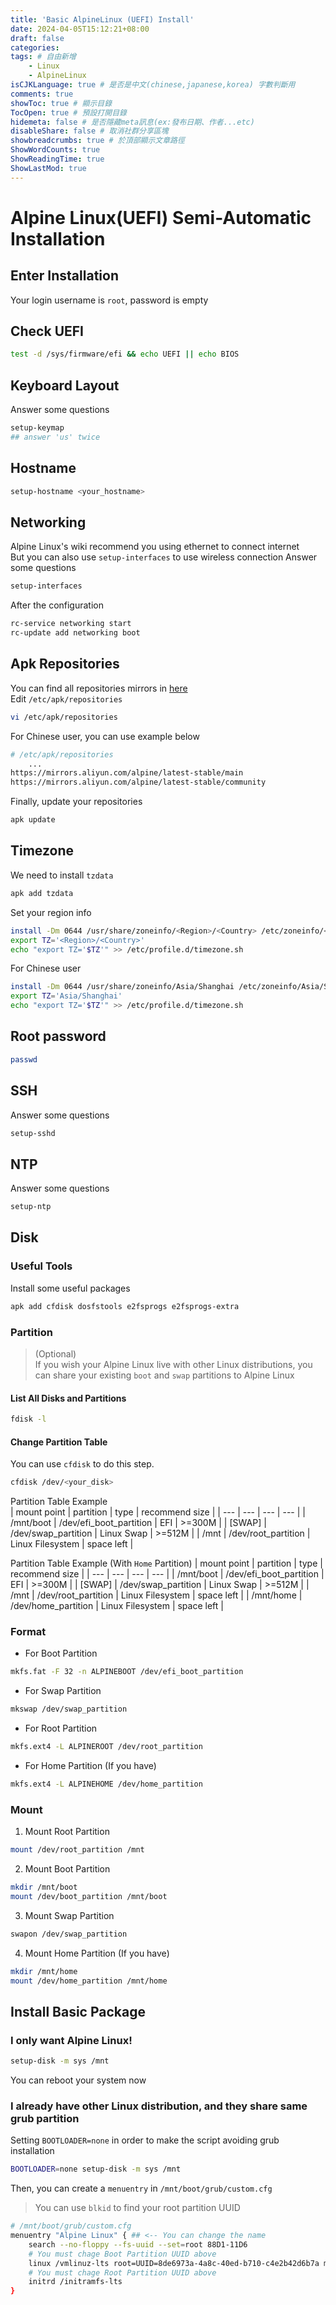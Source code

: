 ```yaml
---
title: 'Basic AlpineLinux (UEFI) Install'
date: 2024-04-05T15:12:21+08:00
draft: false
categories: 
tags: # 自由新增
    - Linux
    - AlpineLinux
isCJKLanguage: true # 是否是中文(chinese,japanese,korea) 字數判斷用
comments: true
showToc: true # 顯示目錄
TocOpen: true # 預設打開目錄
hidemeta: false # 是否隱藏meta訊息(ex:發布日期、作者...etc)
disableShare: false # 取消社群分享區塊
showbreadcrumbs: true # 於頂部顯示文章路徑
ShowWordCounts: true
ShowReadingTime: true
ShowLastMod: true
---
```

# Alpine Linux(UEFI) Semi-Automatic Installation
## Enter Installation
Your login username is `root`, password is empty
## Check UEFI
```sh
test -d /sys/firmware/efi && echo UEFI || echo BIOS
```
## Keyboard Layout
Answer some questions
```sh
setup-keymap
## answer 'us' twice
```
## Hostname
```sh
setup-hostname <your_hostname>
```
## Networking
Alpine Linux's wiki recommend you using ethernet to connect internet  
But you can also use `setup-interfaces` to use wireless connection
Answer some questions
```sh
setup-interfaces
```
After the configuration
```sh
rc-service networking start
rc-update add networking boot
```
## Apk Repositories
You can find all repositories mirrors in [here](https://mirrors.alpinelinux.org/)  
Edit `/etc/apk/repositories`
```sh
vi /etc/apk/repositories
```
For Chinese user, you can use example below
```sh
# /etc/apk/repositories
    ...
https://mirrors.aliyun.com/alpine/latest-stable/main
https://mirrors.aliyun.com/alpine/latest-stable/community
```
Finally, update your repositories
```sh
apk update
```
## Timezone
We need to install `tzdata`
```sh
apk add tzdata
```
Set your region info
```sh
install -Dm 0644 /usr/share/zoneinfo/<Region>/<Country> /etc/zoneinfo/<Region>/<Country>
export TZ='<Region>/<Country>'
echo "export TZ='$TZ'" >> /etc/profile.d/timezone.sh
```
For Chinese user
```sh
install -Dm 0644 /usr/share/zoneinfo/Asia/Shanghai /etc/zoneinfo/Asia/Shanghai
export TZ='Asia/Shanghai'
echo "export TZ='$TZ'" >> /etc/profile.d/timezone.sh
```
## Root password
```sh
passwd
```
## SSH
Answer some questions
```sh
setup-sshd
```
## NTP
Answer some questions
```sh
setup-ntp
```
## Disk
### Useful Tools
Install some useful packages
```sh
apk add cfdisk dosfstools e2fsprogs e2fsprogs-extra
```
### Partition
> (Optional)  
> If you wish your Alpine Linux live with other Linux distributions, you can share your existing `boot` and `swap` partitions to Alpine Linux  
#### List All Disks and Partitions
```sh
fdisk -l
```
#### Change Partition Table
You can use `cfdisk` to do this step.  
```sh
cfdisk /dev/<your_disk>
```
Partition Table Example  
| mount point | partition | type | recommend size |
| --- | --- | --- | --- |
| /mnt/boot | /dev/efi_boot_partition | EFI | >=300M |
| [SWAP] | /dev/swap_partition | Linux Swap | >=512M |
| /mnt | /dev/root_partition | Linux Filesystem | space left |

Partition Table Example (With `Home` Partition)
| mount point | partition | type | recommend size |
| --- | --- | --- | --- |
| /mnt/boot | /dev/efi_boot_partition | EFI | >=300M |
| [SWAP] | /dev/swap_partition | Linux Swap | >=512M |
| /mnt | /dev/root_partition | Linux Filesystem | space left |
| /mnt/home | /dev/home_partition | Linux Filesystem | space left |
### Format
- For Boot Partition
```sh
mkfs.fat -F 32 -n ALPINEBOOT /dev/efi_boot_partition
```
- For Swap Partition
```sh
mkswap /dev/swap_partition
```
- For Root Partition
```sh
mkfs.ext4 -L ALPINEROOT /dev/root_partition
```
- For Home Partition (If you have)
```sh
mkfs.ext4 -L ALPINEHOME /dev/home_partition
```
### Mount
1. Mount Root Partition
```sh
mount /dev/root_partition /mnt
```
2. Mount Boot Partition
```sh
mkdir /mnt/boot
mount /dev/boot_partition /mnt/boot
```
3. Mount Swap Partition
```sh
swapon /dev/swap_partition
```
4. Mount Home Partition (If you have)
```sh
mkdir /mnt/home
mount /dev/home_partition /mnt/home
```
## Install Basic Package
### I only want Alpine Linux!
```sh
setup-disk -m sys /mnt
```
You can reboot your system now
### I already have other Linux distribution, and they share same grub partition
Setting `BOOTLOADER=none` in order to make the script avoiding grub installation
```sh
BOOTLOADER=none setup-disk -m sys /mnt
```
Then, you can create a `menuentry` in `/mnt/boot/grub/custom.cfg`
> You can use `blkid` to find your root partition UUID
```sh
# /mnt/boot/grub/custom.cfg
menuentry "Alpine Linux" { ## <-- You can change the name
    search --no-floppy --fs-uuid --set=root 88D1-11D6
    # You must chage Boot Partition UUID above
    linux /vmlinuz-lts root=UUID=8de6973a-4a8c-40ed-b710-c4e2b42d6b7a modules=sd-mod,usb-storage,ext4 quiet 
    # You must chage Root Partition UUID above
    initrd /initramfs-lts
}
```
